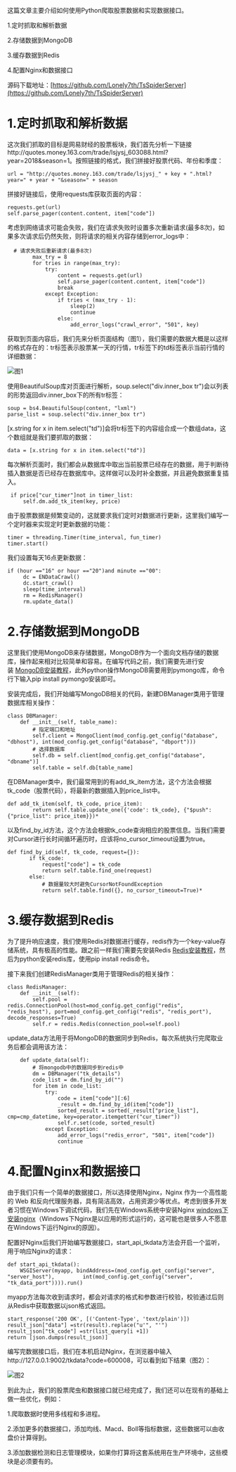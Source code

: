 这篇文章主要介绍如何使用Python爬取股票数据和实现数据接口。

1.定时抓取和解析数据

2.存储数据到MongoDB

3.缓存数据到Redis

4.配置Nginx和数据接口

源码下载地址：[https://github.com/Lonely7th/TsSpiderServer](https://github.com/Lonely7th/TsSpiderServer)

# 1.定时抓取和解析数据

这次我们抓取的目标是网易财经的股票板块，我们首先分析一下链接http://quotes.money.163.com/trade/lsjysj_603088.html?year=2018&season=1。按照链接的格式，我们拼接好股票代码、年份和季度：
```
url = "http://quotes.money.163.com/trade/lsjysj_" + key + ".html?year=" + year + "&season=" + season
```

拼接好链接后，使用requests库获取页面的内容：
```
requests.get(url)
self.parse_pager(content.content, item["code"])
```
考虑到网络请求可能会失败，我们在请求失败时设置多次重新请求(最多8次)，如果多次请求后仍然失败，则将请求的相关内容存储到error_logs中：

```
  # 请求失败后重新请求(最多8次)
        max_try = 8
        for tries in range(max_try):
            try:
                content = requests.get(url)
                self.parse_pager(content.content, item["code"])
                break
            except Exception:
                if tries < (max_try - 1):
                    sleep(2)
                    continue
                else:
                    add_error_logs("crawl_error", "501", key)
```

获取到页面内容后，我们先来分析页面结构（图1），我们需要的数据大概是以这样的格式存在的：tr标签表示股票某一天的行情，tr标签下的td标签表示当前行情的详细数据：

![图1](http://upload-images.jianshu.io/upload_images/9225319-2d8358cd97190894?imageMogr2/auto-orient/strip%7CimageView2/2/w/1240)

使用BeautifulSoup库对页面进行解析，soup.select("div.inner_box tr")会以列表的形势返回div.inner_box下的所有tr标签：
```
soup = bs4.BeautifulSoup(content, "lxml")
parse_list = soup.select("div.inner_box tr")
```
[x.string for x in item.select("td")]会将tr标签下的内容组合成一个数组data，这个数组就是我们要抓取的数据：
```
data = [x.string for x in item.select("td")]
```
每次解析页面时，我们都会从数据库中取出当前股票已经存在的数据，用于判断待插入数据是否已经存在数据库中。这样做可以及时补全数据，并且避免数据重复插入。
```
 if price["cur_timer"]not in timer_list:
     self.dm.add_tk_item(key, price)
```
由于股票数据是频繁变动的，这就要求我们定时对数据进行更新，这里我们编写一个定时器来实现定时更新数据的功能：
```
timer = threading.Timer(time_interval, fun_timer) 
timer.start()
```
我们设置每天16点更新数据：
```
if (hour =="16" or hour =="20")and minute =="00":
     dc = ENDataCrawl()
     dc.start_crawl()
     sleep(time_interval)
     rm = RedisManager()
     rm.update_data()
```
# 2.存储数据到MongoDB

这里我们使用MongoDB来存储数据，MongoDB作为一个面向文档存储的数据库，操作起来相对比较简单和容易。在编写代码之前，我们需要先进行安装 [MongoDB安装教程](http://www.runoob.com/mongodb/mongodb-window-install.html)，此外python操作MongoDB需要用到pymongo库，命令行下输入pip install pymongo安装即可。

安装完成后，我们开始编写MongoDB相关的代码，新建DBManager类用于管理数据库相关操作：
```
class DBManager:
    def __init__(self, table_name):
        # 指定端口和地址
        self.client = MongoClient(mod_config.get_config("database", "dbhost"), int(mod_config.get_config("database", "dbport")))
        # 选择数据库
        self.db = self.client[mod_config.get_config("database", "dbname")]
        self.table = self.db[table_name]
```
在DBManager类中，我们最常用到的有add_tk_item方法，这个方法会根据tk_code（股票代码），将最新的数据插入到price_list中。
```
def add_tk_item(self, tk_code, price_item):
        return self.table.update_one({'code': tk_code}, {"$push": {"price_list": price_item}})*
```
以及find_by_id方法，这个方法会根据tk_code查询相应的股票信息。当我们需要对Cursor进行长时间循环遍历时，应该将no_cursor_timeout设置为true。
```
def find_by_id(self, tk_code, request={}):
       if tk_code:
           request["code"] = tk_code
           return self.table.find_one(request)
       else:
           # 数据量较大时避免CursorNotFoundException
           return self.table.find({}, no_cursor_timeout=True)*
```
# 3.缓存数据到Redis

为了提升响应速度，我们使用Redis对数据进行缓存，redis作为一个key-value存储系统，具有极高的性能。跟之前一样我们需要先安装Redis [Redis安装教程](http://www.runoob.com/redis/redis-intro.html)，然后为python安装redis库，使用pip install redis命令。

接下来我们创建RedisManager类用于管理Redis的相关操作：
```
class RedisManager:
    def __init__(self):
        self.pool = redis.ConnectionPool(host=mod_config.get_config("redis", "redis_host"), port=mod_config.get_config("redis", "redis_port"), decode_responses=True)
        self.r = redis.Redis(connection_pool=self.pool)
```
update_data方法用于将MongoDB的数据同步到Redis，每次系统执行完爬取业务后都会调用该方法：
```
    def update_data(self):
        # 将mongodb中的数据同步到redis中
        dm = DBManager("tk_details")
        code_list = dm.find_by_id("")
        for item in code_list:
            try:
                code = item["code"][:6]
                _result = dm.find_by_id(item["code"])
                sorted_result = sorted(_result["price_list"], cmp=cmp_datetime, key=operator.itemgetter("cur_timer"))
                self.r.set(code, sorted_result)
            except Exception:
                add_error_logs("redis_error", "501", item["code"])
                continue
```

# 4.配置Nginx和数据接口

由于我们只有一个简单的数据接口，所以选择使用Nginx，Nginx 作为一个高性能的 Web 和反向代理服务器，具有简洁高效，占用资源少等优点。考虑到很多开发者习惯在Windows下调试代码，我们先在Windows系统中安装Nginx [windows下安装nginx](https://www.cnblogs.com/saysmy/p/6609796.html)（Windows下Nginx是以应用的形式运行的，这可能也是很多人不愿意在Windows下运行Nginx的原因）。

配置好Nginx后我们开始编写数据接口，start_api_tkdata方法会开启一个监听，用于响应Nginx的请求：
```
def start_api_tkdata(): 
    WSGIServer(myapp, bindAddress=(mod_config.get_config("server", "server_host"),         int(mod_config.get_config("server", "tk_data_port")))).run()
```
myapp方法每次收到请求时，都会对请求的格式和参数进行校验，校验通过后则从Redis中获取数据以json格式返回。
```
start_response('200 OK', [('Content-Type', 'text/plain')])
result_json["data"] =str(result).replace("u'", "'")
result_json["tk_code"] =str(list_query[i +1])
return [json.dumps(result_json)]
```
编写完数据接口后，我们在本机启动Nginx，在浏览器中输入http://127.0.0.1:9002/tkdata?code=600008，可以看到如下结果（图2）：

![图2](http://upload-images.jianshu.io/upload_images/9225319-3c6b37833f83eb73?imageMogr2/auto-orient/strip%7CimageView2/2/w/1240)

到此为止，我们的股票爬虫和数据接口就已经完成了，我们还可以在现有的基础上做一些优化，例如：

1.爬取数据时使用多线程和多进程。

2.添加更多的数据接口，添加均线、Macd、Boll等指标数据，这些数据可以由收盘价计算得到。

3.添加数据检测和日志管理模块，如果你打算将这套系统用在生产环境中，这些模块是必须要有的。
